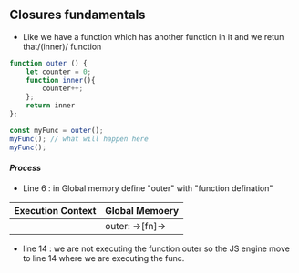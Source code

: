 ## Closures fundamentals


- Like we have a function which has another function in it and we retun that/(inner)/ function
```js
function outer () {
	let counter = 0;
	function inner(){
		counter++;
	};
	return inner
};

const myFunc = outer();
myFunc(); // what will happen here
myFunc(); 
```

#### *Process*

- Line 6 : in Global memory define "outer" with "function defination"

| Execution Context | Global Memoery |
| ------------------ | -------------- |
| | outer: ->[fn]->|

- line 14 : we are not executing the function outer so the JS engine move to line 14 where we are executing the func.
